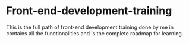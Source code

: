 # Front-end-development-training

This is the full path of front-end development training done by me in contains all the functionalities and is the complete roadmap for learning.
